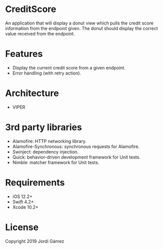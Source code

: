 # CreditScore
An application that will display a donut view which pulls the credit score information from the endpoint given. The donut should display the correct value received from the endpoint.

# Features
- Display the current credit score from a given endpoint.
- Error handling (with retry action).

# Architecture
- VIPER

# 3rd party libraries
- Alamofire: HTTP networking library.
- Alamofire-Synchronous: synchronous requests for Alamofire.
- Swinject: dependency injection.
- Quick: behavior-driven development framework for Unit tests.
- Nimble: matcher framework for Unit tests.

# Requirements
- iOS 12.2+
- Swift 4.2+
- Xcode 10.2+

# License
Copyright 2019 Jordi Gámez
